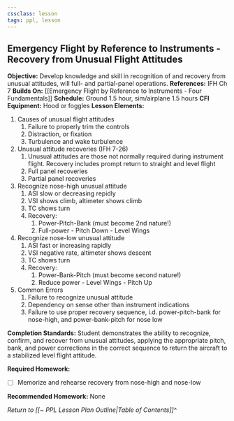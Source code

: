 ```yaml
---
cssclass: lesson
tags: ppl, lesson
---
```

## Emergency Flight by Reference to Instruments - Recovery from Unusual Flight Attitudes

**Objective:** Develop knowledge and skill in recognition of and recovery from unusual attitudes, will full- and partial-panel operations.
**References:** IFH Ch 7
**Builds On:** [[Emergency Flight by Reference to Instruments - Four Fundamentals]]
**Schedule:** Ground 1.5 hour, sim/airplane 1.5 hours
**CFI Equipment:** Hood or foggles
**Lesson Elements:**
1. Causes of unusual flight attitudes
	1. Failure to properly trim the controls
	2. Distraction, or fixation
	3. Turbulence and wake turbulence
2. Unusual attitude recoveries (IFH 7-26)
	1. Unusual attitudes are those not normally required during instrument flight. Recovery includes prompt return to straight and level flight
	2. Full panel recoveries
	3. Partial panel recoveries
3. Recognize nose-high unusual attitude
	1. ASI slow or decreasing repidly
	2. VSI shows climb, altimeter shows climb
	3. TC shows turn
	4. Recovery:
		1. Power-Pitch-Bank (must become 2nd nature!)
		2. Full-power - Pitch Down - Level Wings
4. Recognize nose-low unusual attitude
	1. ASI fast or increasing rapidly
	2. VSI negative rate, altimeter shows descent
	3. TC shows turn
	4. Recovery:
		1. Power-Bank-Pitch (must become second nature!)
		2. Reduce power - Level Wings - Pitch Up
5. Common Errors
	1. Failure to recognize unusual attitude
	2. Dependency on sense other than instrument indications
	3. Failure to use proper recovery sequence, i.d. power-pitch-bank for nose-high, and power-bank-pitch for nose low

**Completion Standards:** Student demonstrates the ability to recognize, confirm, and recover from unusual attitudes, applying the appropriate pitch, bank, and power corrections in the correct sequence to return the aircraft to a stabilized level flight attitude.

**Required Homework:** 
- [ ] Memorize and rehearse recovery from nose-high and nose-low

**Recommended Homework:** None

*Return to [[~ PPL Lesson Plan Outline|Table of Contents]]^*